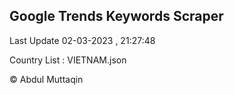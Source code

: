 

## Google Trends Keywords Scraper 
 
Last Update 02-03-2023 , 21:27:48

Country List :
VIETNAM.json



© Abdul Muttaqin 
